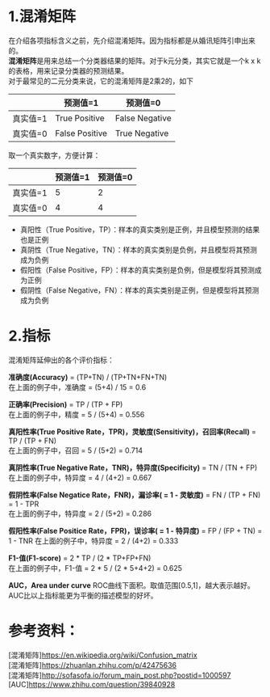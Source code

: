 # 1.混淆矩阵
在介绍各项指标含义之前，先介绍混淆矩阵。因为指标都是从婚讯矩阵引申出来的。  
**混淆矩阵**是用来总结一个分类器结果的矩阵。对于k元分类，其实它就是一个k x k的表格，用来记录分类器的预测结果。  
对于最常见的二元分类来说，它的混淆矩阵是2乘2的，如下 

 |        |     预测值=1      |    预测值=0    |
 | ----------------- | ----------------- | ----------------- |
|真实值=1  |  True Positive   |  False Negative|
|真实值=0 |   False Positive  |  True Negative|

取一个真实数字，方便计算：

|        |     预测值=1      |    预测值=0    |
 | ----------------- | ----------------- | ----------------- |
|真实值=1  |  5   |  2|
|真实值=0 |   4  |  4|

* 真阳性（True Positive，TP）：样本的真实类别是正例，并且模型预测的结果也是正例
* 真阴性（True Negative，TN）：样本的真实类别是负例，并且模型将其预测成为负例
* 假阳性（False Positive，FP）：样本的真实类别是负例，但是模型将其预测成为正例
* 假阴性（False Negative，FN）：样本的真实类别是正例，但是模型将其预测成为负例

# 2.指标
混淆矩阵延伸出的各个评价指标： 
  
**准确度(Accuracy)** = (TP+TN) / (TP+TN+FN+TN)  
在上面的例子中，准确度 = (5+4) / 15 = 0.6  
  
**正确率(Precision)** = TP / (TP + FP)  
在上面的例子中，精度 = 5 / (5+4) = 0.556  
  
**真阳性率(True Positive Rate，TPR)，灵敏度(Sensitivity)，召回率(Recall)** = TP / (TP + FN)  
在上面的例子中，召回 = 5 / (5+2) = 0.714  
  
**真阴性率(True Negative Rate，TNR)，特异度(Specificity)** = TN / (TN + FP)  
在上面的例子中，特异度 = 4 / (4+2) = 0.667  
  
**假阴性率(False Negatice Rate，FNR)，漏诊率( = 1 - 灵敏度)** = FN / (TP + FN) = 1 - TPR  
在上面的例子中，特异度 = 2 / (5+2) = 0.286 
  
**假阳性率(False Positice Rate，FPR)，误诊率( = 1 - 特异度)** = FP / (FP + TN) = 1 - TNR
在上面的例子中，特异度 = 2 / (4+2) = 0.333
  
**F1-值(F1-score)** = 2 * TP / (2 * TP+FP+FN)   
在上面的例子中，F1-值 = 2 * 5 / (2 * 5+4+2) = 0.625  

**AUC，Area under curve**
ROC曲线下面积。取值范围[0.5,1]，越大表示越好。  
AUC比以上指标能更为平衡的描述模型的好坏。  
  
# 参考资料：  
[混淆矩阵]https://en.wikipedia.org/wiki/Confusion_matrix   
[混淆矩阵]https://zhuanlan.zhihu.com/p/42475636   
[混淆矩阵]http://sofasofa.io/forum_main_post.php?postid=1000597  
[AUC]https://www.zhihu.com/question/39840928

